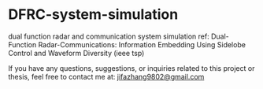 # DFRC-system-simulation
dual function radar and communication  system simulation
ref: Dual-Function Radar-Communications: Information Embedding Using Sidelobe Control and Waveform Diversity (ieee tsp)

If you have any questions, suggestions, or inquiries related to this project or thesis, feel free to contact me at:
jifazhang9802@gmail.com
 
